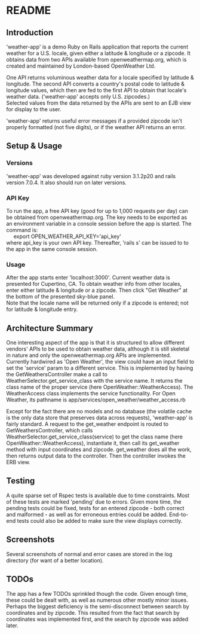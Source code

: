 # README

## Introduction
'weather-app' is a demo Ruby on Rails application that reports the current weather for a U.S. locale, 
given either a latitude & longitude or a zipcode. It obtains data from two APIs available from 
openweathermap.org, which is created and maintained by London-based OpenWeather Ltd.    

One API returns voluminous weather data for a locale specified by latitude & longitude. The second API converts a
country's postal code to latitude & longitude values, 
which then are fed to the first API to obtain that locale's weather data. ('weather-app' accepts only U.S. zipcodes.)  
Selected values from the data returned by the APIs are sent to an EJB view for display to the user.

'weather-app' returns useful error messages if a provided zipcode isn't properly formatted (not five digits), or if 
the weather API returns an error.

## Setup & Usage
### Versions
'weather-app' was developed against ruby version 3.1.2p20 and rails version 7.0.4. It also should run on later 
versions.

### API Key
To run the app, a free API key (good for up to 1,000 requests per day) can be obtained from openweathermap.org.
The key needs to be exported as an environment variable in a console session before the app is started. The command is:  
&nbsp;&nbsp;&nbsp;&nbsp;&nbsp;export OPEN_WEATHER_API_KEY='api_key'   
where api_key is your own API key. Thereafter, 'rails s' can be issued to to the app in the same console session. 

### Usage
After the app starts enter 'localhost:3000'. Current weather data is presented for Cupertino, CA.
To obtain weather info from other locales, enter either latitude & longitude or a zipcode. Then click "Get Weather" at 
the bottom of the presented sky-blue panel.   
Note that the locale name will be returned only if a zipcode is entered; not for latitude & longitude entry.  

## Architecture Summary
One interesting aspect of the app is that it is structured to allow different vendors' APIs to be used to obtain
weather data, although it is still skeletal in nature and only the openweathermap.org APIs are implemented. Currently
hardwired as 'Open Weather', the view could have an input field to set the 'service' param to a different service.
This is implemented by having the GetWeathersController make a call to WeatherSelector.get_service_class with the
service name. It returns the class name of the proper service (here OpenWeather::WeatherAccess). The WeatherAccess
class implements the service functionality. For Open Weather, its pathname is
app/services/open_weather/weather_access.rb

Except for the fact there are no models and no database (the volatile cache is the only data store that preserves data 
across requests), 'weather-app' is fairly standard. A request to the get_weather endpoint is routed to
GetWeathersController, which calls WeatherSelector.get_service_class(service) to get the class name (here 
OpenWeather::WeatherAccess), instantiate it, then call its get_weather method with input coordinates and zipcode. 
get_weather does all the work, then returns output data to the controller. Then the controller invokes the ERB view.


## Testing
A quite sparse set of Rspec tests is available due to time constraints. Most of these tests are marked 'pending' due 
to errors. Given more time, the pending tests could be fixed, tests for an entered zipcode - both correct and 
malformed - as well as for erroneous entries could be added. End-to-end tests could also be added to make sure the 
view displays correctly.

## Screenshots
Several screenshots of normal and error cases are stored in the log directory (for want of a better location).

## TODOs
The app has a few TODOs sprinkled though the code. Given enough time, these could be dealt with, as well as numerous 
other mostly minor issues. Perhaps the biggest deficiency is the semi-disconnect between search by coordinates and by 
zipcode. This resulted from the fact that search by coordinates was implemented first, and the search by zipcode was added 
later.